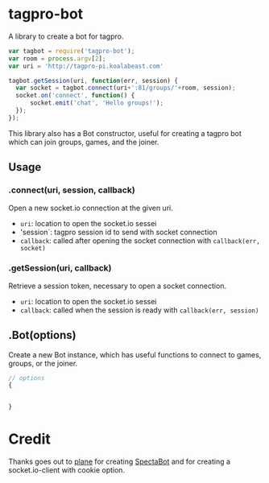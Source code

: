 # tagpro-bot

A library to create a bot for tagpro.

``` javascript
var tagbot = require('tagpro-bot');
var room = process.argv[2];
var uri = 'http://tagpro-pi.koalabeast.com'

tagbot.getSession(uri, function(err, session) {
  var socket = tagbot.connect(uri+':81/groups/'+room, session);
  socket.on('connect', function() {
      socket.emit('chat', 'Hello groups!');
  });
});
```

This library also has a Bot constructor, useful for creating
a tagpro bot which can join groups, games, and the joiner.

## Usage

### .connect(uri, session, callback)

Open a new socket.io connection at the given uri.

  * `uri`: location to open the socket.io sessei
  * 'session`: tagpro session id to send with socket connection
  * `callback`: called after opening the socket connection with `callback(err, socket)`

### .getSession(uri, callback)

Retrieve a session token, necessary to open a socket connection.

  * `uri`: location to open the socket.io sessei
  * `callback`: called when the session is ready with `callback(err, session)`

## .Bot(options)

Create a new Bot instance, which has useful functions to connect to games, groups, or the joiner.

``` javascript
// options
{


}
```

# Credit

Thanks goes out to [plane](/jj56) for creating [SpectaBot]() and for
creating a socket.io-client with cookie option.
